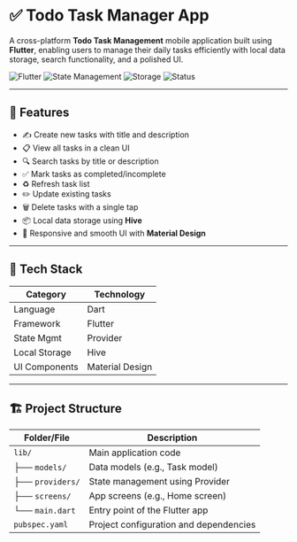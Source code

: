 # ✅ Todo Task Manager App

A cross-platform **Todo Task Management** mobile application built using **Flutter**, enabling users to manage their daily tasks efficiently with local data storage, search functionality, and a polished UI.

![Flutter](https://img.shields.io/badge/Built%20With-Flutter-blue?logo=flutter)
![State Management](https://img.shields.io/badge/State%20Management-Provider-brightgreen)
![Storage](https://img.shields.io/badge/Storage-Hive-yellow)
![Status](https://img.shields.io/badge/Status-Completed-success)

---

## 🚀 Features

- ✍️ Create new tasks with title and description
- 📋 View all tasks in a clean UI
- 🔍 Search tasks by title or description
- ✅ Mark tasks as completed/incomplete
- ♻️ Refresh task list
- ✏️ Update existing tasks
- 🗑️ Delete tasks with a single tap
- 📦 Local data storage using **Hive**
- 📱 Responsive and smooth UI with **Material Design**

---

## 🧠 Tech Stack

| Category       | Technology       |
|----------------|------------------|
| Language       | Dart             |
| Framework      | Flutter          |
| State Mgmt     | Provider         |
| Local Storage  | Hive             |
| UI Components  | Material Design  |

---

## 🏗️ Project Structure

| Folder/File      | Description                            |
| ---------------- | -------------------------------------- |
| `lib/`           | Main application code                  |
| ├── `models/`    | Data models (e.g., Task model)         |
| ├── `providers/` | State management using Provider        |
| ├── `screens/`   | App screens (e.g., Home screen)        |
| └── `main.dart`  | Entry point of the Flutter app         |
| `pubspec.yaml`   | Project configuration and dependencies |




